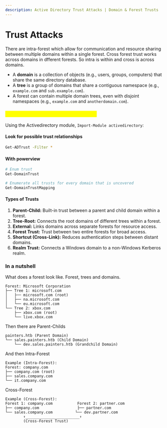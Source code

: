 ```yaml
---
description: Active Directory Trust Attacks | Domain & Forest Trusts
---
```


# Trust Attacks

There are intra-forest which allow for communication and resource sharing between multiple domains within a single forest. Cross forest trust works across domains in dfferent forests. So intra is within and cross is across domains.

* A **domain** is a collection of objects (e.g., users, groups, computers) that share the same directory database.
* A **tree** is a group of domains that share a contiguous namespace (e.g., `example.com` and `sub.example.com`).
* A forest can contain multiple domain trees, even with disjoint namespaces (e.g., `example.com` and `anotherdomain.com`).

### <mark style="color:yellow;">Enumerating Domain & Forest Trusts</mark>

Using the Activedirectory module, `Import-Module activedirectory`:

#### Look for possible trust relationships

```sh
Get-ADTrust -Filter *
```

#### With powerview

```sh
# Enum trust
Get-DomainTrust

# Enumerate all trusts for every domain that is uncovered
Get-DomainTrustMapping
```

#### **Types of Trusts**

1. **Parent-Child:** Built-in trust between a parent and child domain within a forest.
2. **Tree-Root:** Connects the root domains of different trees within a forest.
3. **External:** Links domains across separate forests for resource access.
4. **Forest Trust:** Trust between two entire forests for broad access.
5. **Shortcut (Cross-Link):** Reduces authentication steps between distant domains.
6. **Realm Trust:** Connects a Windows domain to a non-Windows Kerberos realm.

### In a nutshell

What does a forest look like. Forest, trees and domains.

```
Forest: Microsoft Corporation
├── Tree 1: microsoft.com
│   ├── microsoft.com (root)
│   ├── na.microsoft.com
│   └── eu.microsoft.com
└── Tree 2: xbox.com
    ├── xbox.com (root)
    └── live.xbox.com
```

Then there are Parent-Childs

```
painters.htb (Parent Domain)
└── sales.painters.htb (Child Domain)
    └── dev.sales.painters.htb (Grandchild Domain)
```

And then Intra-Forest

```
Example (Intra-Forest):
Forest: company.com
├── company.com (root)
├── sales.company.com
└── it.company.com
```

Cross-Forest

```
Example (Cross-Forest):
Forest 1: company.com           Forest 2: partner.com
├── company.com                 ├── partner.com
└── sales.company.com          └── dev.partner.com
        ↑________________________↑
        (Cross-Forest Trust)
```
